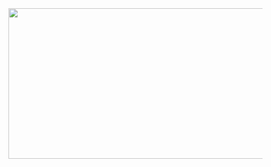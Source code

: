<a href="https://github.com/devxb/gitanimals">
<img
  src="https://render.gitanimals.org/farms/keemzleun"
  width="600"
  height="300"
/>
</a>
